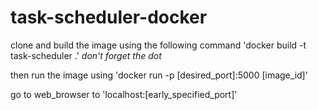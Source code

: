 # task-scheduler-docker

clone and build the image using the following command 'docker build -t task-scheduler .'   *don't forget the dot*

then run the image using 'docker run -p [desired_port]:5000 [image_id]' 

go to web_browser to 'localhost:[early_specified_port]'
